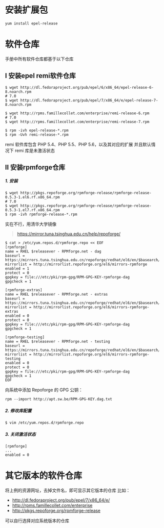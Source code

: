 # 安装扩展包
```
yum install epel-release
```

# 软件仓库
手册中所有软件仓库都基于以下仓库

## I 安装epel remi软件仓库
```
$ wget http://dl.fedoraproject.org/pub/epel/6/x86_64/epel-release-6-8.noarch.rpm
# 7.0
$ wget http://dl.fedoraproject.org/pub/epel/7/x86_64/e/epel-release-7-8.noarch.rpm

$ wget http://rpms.famillecollet.com/enterprise/remi-release-6.rpm
# 7.0
$ wget http://rpms.famillecollet.com/enterprise/remi-release-7.rpm

$ rpm -ivh epel-release-*.rpm
$ rpm -Uvh remi-release-*.rpm
```
remi 软件库包含 PHP 5.4、PHP 5.5、PHP 5.6，以及其对应的扩展
并且默认情况下 remi 库是未激活状态

## II 安装rpmforge仓库
##### 1. 安装

```
$ wget http://pkgs.repoforge.org/rpmforge-release/rpmforge-release-0.5.3-1.el6.rf.x86_64.rpm
# 7.0
$ wget http://pkgs.repoforge.org/rpmforge-release/rpmforge-release-0.5.3-1.el7.rf.x86_64.rpm
$ rpm -ivh rpmforge-release-*.rpm
```

实在不行，用清华大学镜像
> https://mirror.tuna.tsinghua.edu.cn/help/repoforge/

```
$ cat > /etc/yum.repos.d/rpmforge.repo << EOF
[rpmforge]
name = RHEL $releasever - RPMforge.net - dag
baseurl = https://mirrors.tuna.tsinghua.edu.cn/repoforge/redhat/el6/en/$basearch/rpmforge
mirrorlist = http://mirrorlist.repoforge.org/el6/mirrors-rpmforge
enabled = 1
protect = 0
gpgkey = file:///etc/pki/rpm-gpg/RPM-GPG-KEY-rpmforge-dag
gpgcheck = 1

[rpmforge-extras]
name = RHEL $releasever - RPMforge.net - extras
baseurl = https://mirrors.tuna.tsinghua.edu.cn/repoforge/redhat/el6/en/$basearch/extras
mirrorlist = http://mirrorlist.repoforge.org/el6/mirrors-rpmforge-extras
enabled = 0
protect = 0
gpgkey = file:///etc/pki/rpm-gpg/RPM-GPG-KEY-rpmforge-dag
gpgcheck = 1

[rpmforge-testing]
name = RHEL $releasever - RPMforge.net - testing
baseurl = https://mirrors.tuna.tsinghua.edu.cn/repoforge/redhat/el6/en/$basearch/testing
mirrorlist = http://mirrorlist.repoforge.org/el6/mirrors-rpmforge-testing
enabled = 0  
protect = 0
gpgkey = file:///etc/pki/rpm-gpg/RPM-GPG-KEY-rpmforge-dag
gpgcheck = 1
EOF
```
向系统中添加 Repoforge 的 GPG 公钥：
```
rpm --import http://apt.sw.be/RPM-GPG-KEY.dag.txt
```

##### 2. 修改库配置
```
$ vim /etc/yum.repos.d/rpmforge.repo
```
##### 3. 关闭激活状态
```
[rpmforge]
...
enabled = 0
```
# 其它版本的软件仓库

将上例的资源网址，去掉文件名，即可显示其它版本的仓库
比如：
- http://dl.fedoraproject.org/pub/epel/7/x86_64/e/
- http://rpms.famillecollet.com/enterprise
- http://pkgs.repoforge.org/rpmforge-release

可以自行选择对应系统版本的仓库
